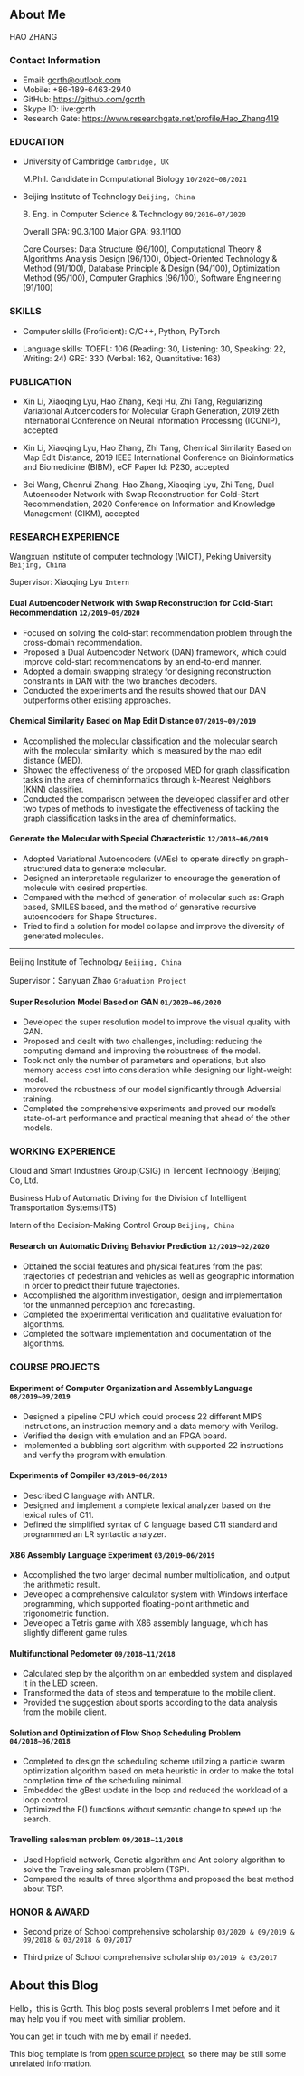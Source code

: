 <!-- ---
catalog: true
--- -->


## About Me

HAO ZHANG

### Contact Information

* Email: gcrth@outlook.com
* Mobile: +86-189-6463-2940
* GitHub: https://github.com/gcrth
* Skype ID: live:gcrth
* Research Gate: https://www.researchgate.net/profile/Hao_Zhang419

<!-- <div>
<div style="float:left"></div>
<div style="float:right"></div>
</div>
<br> -->

### EDUCATION

* University of Cambridge `Cambridge, UK`
  
  <div class="clear" ></div>

  M.Phil. Candidate in Computational Biology `10/2020~08/2021`
  
  <div class="clear" ></div>

* Beijing Institute of Technology `Beijing, China`
  
  <div class="clear" ></div>

  B. Eng. in Computer Science & Technology `09/2016~07/2020`
  
  <div class="clear" ></div>

  Overall GPA: 90.3/100  Major GPA: 93.1/100

  Core Courses: Data Structure (96/100), Computational Theory & Algorithms Analysis Design (96/100), Object-Oriented Technology & Method (91/100), Database Principle & Design (94/100), Optimization Method (95/100), Computer Graphics (96/100), Software Engineering (91/100)

### SKILLS

* Computer skills (Proficient): C/C++, Python, PyTorch

* Language skills: TOEFL: 106 (Reading: 30, Listening: 30, Speaking: 22, Writing: 24)
GRE: 330 (Verbal: 162, Quantitative: 168)

### PUBLICATION

* Xin Li, Xiaoqing Lyu, Hao Zhang, Keqi Hu, Zhi Tang, Regularizing Variational Autoencoders for Molecular Graph Generation, 2019 26th International Conference on Neural Information Processing (ICONIP), accepted

* Xin Li, Xiaoqing Lyu, Hao Zhang, Zhi Tang, Chemical Similarity Based on Map Edit Distance, 2019 IEEE International Conference on Bioinformatics and Biomedicine (BIBM), eCF Paper Id: P230, accepted

* Bei Wang, Chenrui Zhang, Hao Zhang, Xiaoqing Lyu, Zhi Tang, Dual Autoencoder Network with Swap Reconstruction for Cold-Start Recommendation, 2020 Conference on Information and Knowledge Management (CIKM), accepted

### RESEARCH EXPERIENCE

Wangxuan institute of computer technology (WICT), Peking University `Beijing, China`

<div class="clear" ></div>

Supervisor: Xiaoqing Lyu `Intern`

<div class="clear" ></div>

#### Dual Autoencoder Network with Swap Reconstruction for Cold-Start Recommendation `12/2019~09/2020`

<div class="clear" ></div>

* Focused on solving the cold-start recommendation problem through the cross-domain recommendation.
* Proposed a Dual Autoencoder Network (DAN) framework, which could improve cold-start recommendations by an end-to-end manner.
* Adopted a domain swapping strategy for designing reconstruction constraints in DAN with the two branches decoders.
* Conducted the experiments and the results showed that our DAN outperforms other existing approaches.

#### Chemical Similarity Based on Map Edit Distance `07/2019~09/2019`

<div class="clear" ></div>

* Accomplished the molecular classification and the molecular search with the molecular similarity, which is measured by the map edit distance (MED).
* Showed the effectiveness of the proposed MED for graph classification tasks in the area of cheminformatics through k-Nearest Neighbors (KNN) classifier.
* Conducted the comparison between the developed classifier and other two types of methods to investigate the effectiveness of tackling the graph classification tasks in the area of cheminformatics.

#### Generate the Molecular with Special Characteristic `12/2018~06/2019`

<div class="clear" ></div>

* Adopted Variational Autoencoders (VAEs) to operate directly on graph-structured data to generate molecular.
* Designed an interpretable regularizer to encourage the generation of molecule with desired properties.
* Compared with the method of generation of molecular such as: Graph based, SMILES based, and the method of generative recursive autoencoders for Shape Structures.
* Tried to find a solution for model collapse and improve the diversity of generated molecules. 

***

Beijing Institute of Technology `Beijing, China`

Supervisor：Sanyuan Zhao `Graduation Project`

#### Super Resolution Model Based on GAN `01/2020~06/2020`

<div class="clear" ></div>

* Developed the super resolution model to improve the visual quality with GAN.
* Proposed and dealt with two challenges, including: reducing the computing demand and improving the robustness of the model.
* Took not only the number of parameters and operations, but also memory access cost into consideration while designing our light-weight model.
* Improved the robustness of our model significantly through Adversial training.
* Completed the comprehensive experiments and proved our model’s state-of-art performance and practical meaning that ahead of the other models. 

### WORKING EXPERIENCE

Cloud and Smart Industries Group(CSIG) in Tencent Technology (Beijing) Co, Ltd.

Business Hub of Automatic Driving for the Division of Intelligent Transportation Systems(ITS)

<!-- <div class="clear" ></div> -->

Intern of the Decision-Making Control Group `Beijing, China`

<div class="clear" ></div>

#### Research on Automatic Driving Behavior Prediction `12/2019~02/2020`

<div class="clear" ></div>

* Obtained the social features and physical features from the past trajectories of pedestrian and vehicles as well as geographic information in order to predict their future trajectories.
* Accomplished the algorithm investigation, design and implementation for the unmanned perception and forecasting.
* Completed the experimental verification and qualitative evaluation for algorithms.
* Completed the software implementation and documentation of the algorithms.

### COURSE PROJECTS

#### Experiment of Computer Organization and Assembly Language `08/2019~09/2019`

<div class="clear" ></div>

* Designed a pipeline CPU which could process 22 different MIPS instructions, an instruction memory and a data memory with Verilog.
* Verified the design with emulation and an FPGA board.
* Implemented a bubbling sort algorithm with supported 22 instructions and verify the program with emulation. 

#### Experiments of Compiler `03/2019~06/2019`

<div class="clear" ></div>

* Described C language with ANTLR.
* Designed and implement a complete lexical analyzer based on the lexical rules of C11.
* Defined the simplified syntax of C language based C11 standard and programmed an LR syntactic analyzer.

#### X86 Assembly Language Experiment `03/2019~06/2019`

<div class="clear" ></div>

* Accomplished the two larger decimal number multiplication, and output the arithmetic result.
* Developed a comprehensive calculator system with Windows interface programming, which supported floating-point arithmetic and trigonometric function.
* Developed a Tetris game with X86 assembly language, which has slightly different game rules.

#### Multifunctional Pedometer `09/2018~11/2018`

<div class="clear" ></div>

* Calculated step by the algorithm on an embedded system and displayed it in the LED screen.
* Transformed the data of steps and temperature to the mobile client.
* Provided the suggestion about sports according to the data analysis from the mobile client.

#### Solution and Optimization of Flow Shop Scheduling Problem `04/2018~06/2018`

<div class="clear" ></div>

* Completed to design the scheduling scheme utilizing a particle swarm optimization algorithm based on meta heuristic in order to make the total completion time of the scheduling minimal.
* Embedded the gBest update in the loop and reduced the workload of a loop control.
* Optimized the F() functions without semantic change to speed up the search.

#### Travelling salesman problem `09/2018~11/2018`

<div class="clear" ></div>

* Used Hopfield network, Genetic algorithm and Ant colony algorithm to solve the Traveling salesman problem (TSP).
* Compared the results of three algorithms and proposed the best method about TSP.

### HONOR & AWARD

* Second prize of School comprehensive scholarship `03/2020 & 09/2019 & 09/2018 & 03/2018 & 09/2017`

<div class="clear" ></div>

* Third prize of School comprehensive scholarship `03/2019 & 03/2017`

<div class="clear" ></div>

## About this Blog

Hello，this is Gcrth. This blog posts several problems I met before and it may help you if you meet with similiar problem.

You can get in touch with me by email if needed.

This blog template is from [open source project](https://github.com/Huxpro/huxpro.github.io), so there may be still some unrelated information.
